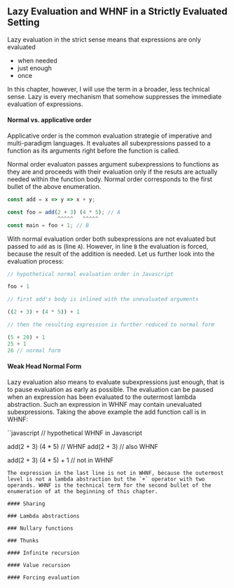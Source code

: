 ## Lazy Evaluation and WHNF in a Strictly Evaluated Setting

Lazy evaluation in the strict sense means that expressions are only evaluated

* when needed
* just enough
* once

In this chapter, however, I will use the term in a broader, less technical sense. Lazy is every mechanism that somehow suppresses the immediate evaluation of expressions.

#### Normal vs. applicative order

Applicative order is the common evaluation strategie of imperative and multi-paradigm languages. It evaluates all subexpressions passed to a function as its arguments right before the function is called.

Normal order evaluaton passes argument subexpressions to functions as they are and proceeds with their evaluation only if the resuts are actually needed within the function body. Normal order corresponds to the first bullet of the above enumeration.

```javascript
const add = x => y => x + y;

const foo = add(2 + 3) (4 * 5); // A
                ^^^^^   ^^^^^
const main = foo + 1; // B
```
With normal evaluation order both subexpressions are not evaluated but passed to `add` as is (line `A`). However, in line `B` the evaluation is forced, because the result of the addition is needed. Let us further look into the evaluation process:

```javascript
// hypothetical normal evaluation order in Javascript

foo + 1

// first add's body is inlined with the unevaluated arguments

((2 + 3) + (4 * 5)) + 1

// then the resulting expression is further reduced to normal form

(5 + 20) + 1
25 + 1
26 // normal form
```
#### Weak Head Normal Form

Lazy evaluation also means to evaluate subexpressions just enough, that is to pause evaluation as early as possible. The evaluation can be paused when an expression has been evaluated to the outermost lambda abstraction. Such an expression in WHNF may contain unevaluated subexpressions. Taking the above example the add function call is in WHNF:

``javascript
// hypothetical WHNF in Javascript

add(2 + 3) (4 * 5) // WHNF
add(2 + 3) // also WHNF

add(2 + 3) (4 * 5) + 1 // not in WHNF
````
The expression in the last line is not in WHNF, because the outermost level is not a lambda abstraction but the `+` operator with two operands. WHNF is the technical term for the second bullet of the enumeration of at the beginning of this chapter.

#### Sharing

### Lambda abstractions

### Nullary functions

### Thunks

#### Infinite recursion

#### Value recursion

#### Forcing evaluation
